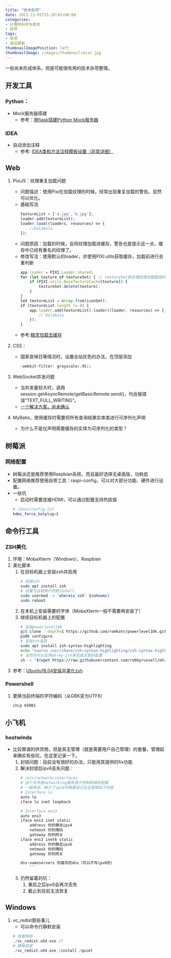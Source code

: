 ```yaml
---
title: "技术杂项"
date: 2021-11-01T15:20:01+08:00
categories:
- 计算机科学与技术
- 杂项
tags:
- 杂项
- 滚动更新
thumbnailImagePosition: left
thumbnailImage: /images/thumbnail/misc.jpg
---
```

一些尚未形成体系，但是可能很有用的技术杂项整理。
<!--more-->
## 开发工具
### Python：
- Mock服务器搭建
    - 参考：[用flask搭建Python Mock服务器](http://t.zoukankan.com/xiaobaibailongma-p-12992802.html)
### IDEA
- 自动添加注释
    - 参考: [IDEA类和方法注释模板设置（非常详细）](https://blog.csdn.net/xiaoliulang0324/article/details/79030752)

## Web
1. PixiJS：纹理重复加载问题
    - 问题描述：使用Pixi在加载纹理的时候，经常出现重复加载的警告。显然可以优化。
    - 基础写法
        ```javascript
        textureList = ['a.jpg','b.jpg'];
        loader.add(textureList);
        loader.load((loaders, resources) => {
            //balabala
        });
        ```
    - 问题原因：加载的时候，会将纹理加载进缓存，警告也是提示这一点，缓存中已经有重名的纹理了。
    - 修改写法：使用默认的loader，并使用PIXI.utils获取缓存，加载前进行去重判断
        ```javascript
        app.loader = PIXI.Loader.shared;
        for (let texture of textureSet) { // textureSet是存储纹理加载路径的集合
            if (PIXI.utils.BaseTextureCache[texture]) {
                textureSet.delete(texture);
            }
        }
        let textureList = Array.from(iconSet);
        if (textureList.length != 0) {
            app.loader.add(textureList).loader((loader, resources) => {
                // balabala
            });
        }
        ```
    - 参考:[精灵加载去缓存](https://segmentfault.com/a/1190000022280843)
1. CSS：
    - 国家哀悼日等情况时，设置全站灰色的办法，在顶层添加
        ```css
        -webkit-filter: grayscale(.95);
        ```

1. WebSocket并发问题
    - 当并发量较大时，调用session.getAsyncRemote/getBasicRemote.send()，均会报错误“TEXT_FULL_WRITING”。
    - [一个解决方案，尚未确认](https://blog.csdn.net/wy_xing/article/details/82744559)

1. MyBatis，使用缓存时需要将所有查询结果实体类进行可序列化声明
    - 为什么不是仅声明需要缓存的实体为可序列化的类型？

## 树莓派
### 网络配置
- 树莓派还是推荐使用Raspbian系统，而且最好选择无桌面版，功耗低
- 配置网络推荐使用自带工具：raspi-config，可以对大部分功能、硬件进行设置。
- 一些坑
    - 启动时需要连接HDMI，可以通过配置支持热拔插
    ```bash
    # /boot/config.txt
    hdmi_force_hotplug=1
    ```
## 命令行工具
### ZSH美化
1. 环境：MobaXterm（Windows）、Raspbian
2. 美化脚本
    1. 在目标机器上安装zsh并启用
        ```sh
        # 安装zsh
        sudo apt install zsh
        # 设置为当前用户的默认shell
        sudo usermod -s `whereis zsh` $(whoami)
        sudo reboot
        ```
    2. 在本机上安装需要的字体（MobaXterm一般不需要再安装了）
    3. 继续目标机器上的配置
        ```sh
        # 安装powerlevel10k
        git clone --depth=1 https://github.com/romkatv/powerlevel10k.git $ZSH_CUSTOM/themes/powerlevel10k
        p10k configure
        # 安装zsh高亮
        sudo apt install zsh-syntax-highlighting
        echo "source /usr/share/zsh-syntax-highlighting/zsh-syntax-highlighting.zsh" >> ~/.zshrc
        # 当然也可以实用oh-my-zsh来完成主题的配置
        sh -c "$(wget https://raw.githubusercontent.com/robbyrussell/oh-my-zsh/master/tools/install.sh -O -)"
        ```
3. 参考：[Ubuntu18.04安装并美化zsh](https://www.sysgeek.cn/install-zsh-shell-ubuntu-18-04/)

### Powershell
1. 更换当前终端的字符编码（从GBK变为UTF8）
    ```bash
    chcp 65001
    ```

## 小飞机
### hostwinds
- 比较靠谱的供货商，但是其无管理（就是需要用户自己管理）的套餐，管理起来确实有些坑，在这里记录一下。
    1. 封锁问题：目前没有很好的办法，只能用其提供的fix功能
    1. 解决封锁后ipv6丢失问题：
        ```sh
        # /etc/network/interfaces
        # 这个文件是networking服务用于控制网络的配置
        # 一般来说，缺少了ipv6时需要自己在这里做如下内容
        # Interface lo
        auto lo
        iface lo inet loopback

        # Interface ens3
        auto ens3
        iface ens3 inet static
            address 你的静态ipv4
            netmask 你的掩码
            gateway 你的网关
        iface ens3 inet6 static
            address 你的静态ipv6
            netmask 你的掩码
            gateway 你的网关

        dns-nameservers 你喜欢的dns（可以不写ipv6的）
            ```
    1. 仍然留着的坑：
        1. 重启之后ipv6会再次丢失
        1. 截止到目前无法恢复
## Windows
1. vc_redist那些事儿
    - 可以命令行静默安装
    ```powershell
    # 查看帮助
    ./vc_redist.x64.exe /?
    # 静默安装
    ./vc_redist.x64.exe /install /quiet
    ```